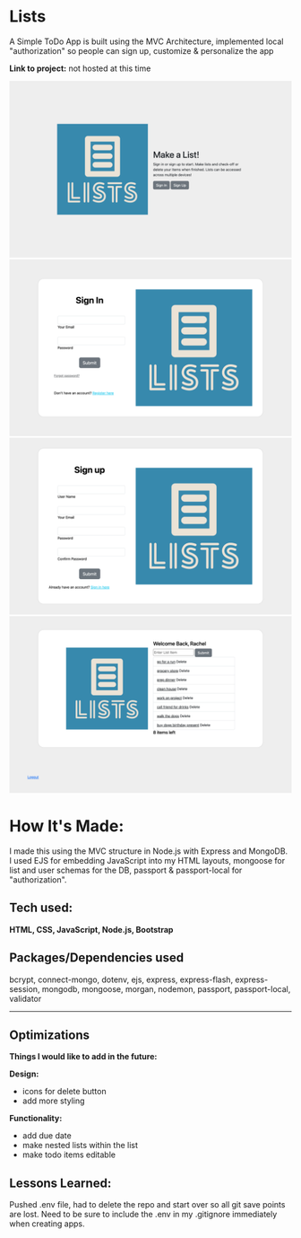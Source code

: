 # Lists
A Simple ToDo App is built using the MVC Architecture, implemented local "authorization" so people can sign up, customize & personalize the app 

**Link to project:** not hosted at this time

![alt tag](/public/images/home.png)
![alt tag](/public/images/sign-in.png)
![alt tag](/public/images/sign-up.png)
![alt tag](/public/images/list.png)

# How It's Made:

I made this using the MVC structure in Node.js with Express and MongoDB. I used EJS for embedding JavaScript into my HTML layouts, mongoose for list and user schemas for the DB, passport & passport-local for "authorization".

## Tech used: 
**HTML, CSS, JavaScript, Node.js, Bootstrap**

## Packages/Dependencies used 

bcrypt, connect-mongo, dotenv, ejs, express, express-flash, express-session, mongodb, mongoose, morgan, nodemon, passport, passport-local, validator


---

## Optimizations

**Things I would like to add in the future:**

**Design:**
- icons for delete button
- add more styling

**Functionality:**
- add due date
- make nested lists within the list
- make todo items editable


## Lessons Learned:

Pushed .env file, had to delete the repo and start over so all git save points are lost. Need to be sure to include the .env in my .gitignore immediately when creating apps.

